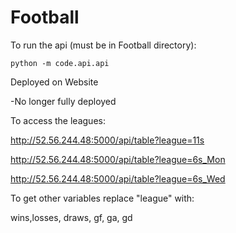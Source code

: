 # Football

To run the api (must be in Football directory):
```
python -m code.api.api
```

Deployed on Website

-No longer fully deployed

To access the leagues:

http://52.56.244.48:5000/api/table?league=11s 

http://52.56.244.48:5000/api/table?league=6s_Mon

http://52.56.244.48:5000/api/table?league=6s_Wed

To get other variables replace "league" with:

wins,losses, draws, gf, ga, gd
